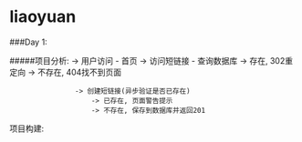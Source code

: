 # liaoyuan
###Day 1:

#####项目分析:
		    	-> 用户访问 - 首页
                  	-> 访问短链接 - 查询数据库
                   		-> 存在, 302重定向
                   		-> 不存在, 404找不到页面

					-> 创建短链接(异步验证是否已存在)
						-> 已存在, 页面警告提示
						-> 不存在, 保存到数据库并返回201

项目构建:


